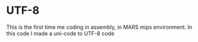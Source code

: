 # UTF-8
This is the first time me coding in assembly, in MARS mips environment. In this code I made a uni-code to UTF-8 code
